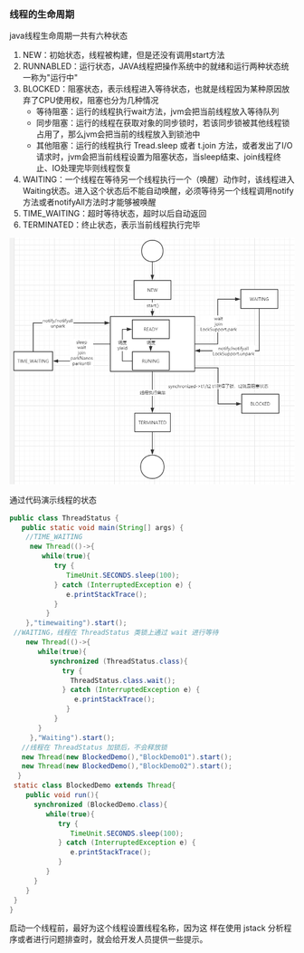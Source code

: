 ### 线程的生命周期

java线程生命周期一共有六种状态

1. NEW：初始状态，线程被构建，但是还没有调用start方法
2. RUNNABLED：运行状态，JAVA线程把操作系统中的就绪和运行两种状态统一称为"运行中"
3. BLOCKED：阻塞状态，表示线程进入等待状态，也就是线程因为某种原因放弃了CPU使用权，阻塞也分为几种情况
   - 等待阻塞：运行的线程执行wait方法，jvm会把当前线程放入等待队列
   - 同步阻塞：运行的线程在获取对象的同步锁时，若该同步锁被其他线程锁占用了，那么jvm会把当前的线程放入到锁池中
   - 其他阻塞：运行的线程执行 Tread.sleep 或者 t.join 方法，或者发出了I/O请求时，jvm会把当前线程设置为阻塞状态，当sleep结束、join线程终止、IO处理完毕则线程恢复
4. WAITING：一个线程在等待另一个线程执行一个（唤醒）动作时，该线程进入Waiting状态。进入这个状态后不能自动唤醒，必须等待另一个线程调用notify方法或者notifyAll方法时才能够被唤醒
5. TIME_WAITING：超时等待状态，超时以后自动返回
6. TERMINATED：终止状态，表示当前线程执行完毕

![image-20200307174012870](img/image-20200307174012870.jpg)

通过代码演示线程的状态

```java
public class ThreadStatus {
   public static void main(String[] args) {
 	//TIME_WAITING
     new Thread(()->{
        while(true){
           try {
              TimeUnit.SECONDS.sleep(100);
           } catch (InterruptedException e) {
              e.printStackTrace();
           }
         }
    },"timewaiting").start();
 //WAITING，线程在 ThreadStatus 类锁上通过 wait 进行等待
    new Thread(()->{
       while(true){
          synchronized (ThreadStatus.class){
             try {
               ThreadStatus.class.wait();
             } catch (InterruptedException e) {
                e.printStackTrace();
              }
           }
       }
     },"Waiting").start();
   //线程在 ThreadStatus 加锁后，不会释放锁
   new Thread(new BlockedDemo(),"BlockDemo01").start();
   new Thread(new BlockedDemo(),"BlockDemo02").start();
  }
 static class BlockedDemo extends Thread{
    public void run(){
      synchronized (BlockedDemo.class){
         while(true){
            try {
               TimeUnit.SECONDS.sleep(100);
            } catch (InterruptedException e) {
               e.printStackTrace();
            }
         }
      }
    }
 }
}
```

启动一个线程前，最好为这个线程设置线程名称，因为这 样在使用 jstack 分析程序或者进行问题排查时，就会给开发人员提供一些提示。